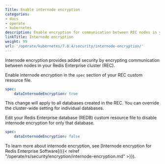 ```yaml
---
Title: Enable internode encryption
categories:
- docs
- operate
- kubernetes
description: Enable encryption for communication between REC nodes in your K8s cluster.
linkTitle: Internode encryption
weight: 99
url: '/operate/kubernetes/7.8.4/security/internode-encryption/'
---
```


Internode encryption provides added security by encrypting communication between nodes in your Redis Enterprise cluster (REC).

Enable internode encryption in the `spec` section of your REC custom resource file.

```yaml
spec:
    dataInternodeEncryption: true
```

This change will apply to all databases created in the REC. You can override the cluster-wide setting for individual databases.

Edit your Redis Enterprise database (REDB) custom resource file to disable internode encryption for only that database.

```yaml
spec: 
    dataInternodeEncryption: false
```

To learn more about internode encryption, see [Internode encryption for Redis Enterprise Software]({{< relref "/operate/rs/security/encryption/internode-encryption.md" >}}).
